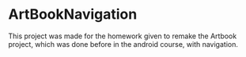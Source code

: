 # ArtBookNavigation

This project was made for the homework given to remake the Artbook project, which was done before in the android course, with navigation.
